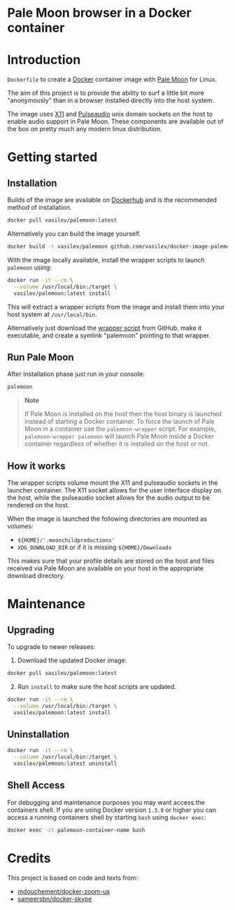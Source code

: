 # Pale Moon browser in a Docker container

# Introduction

`Dockerfile` to create a [Docker](https://www.docker.com/) container image with [Pale Moon](https://www.palemoon.org) for Linux.

The aim of this project is to provide the ability to surf a little bit more "anonymously" than in a browser installed directly into the host system.

The image uses [X11](http://www.x.org) and [Pulseaudio](http://www.freedesktop.org/wiki/Software/PulseAudio/) unix domain sockets on the host to enable audio support in Pale Moon. These components are available out of the box on pretty much any modern linux distribution.

# Getting started

## Installation

Builds of the image are available on [Dockerhub](https://hub.docker.com/r/vasilev/palemoon) and is the recommended method of installation.

```bash
docker pull vasilev/palemoon:latest
```

Alternatively you can build the image yourself.

```bash
docker build -t vasilev/palemoon github.com/vasilev/docker-image-palemoon
```

With the image locally available, install the wrapper scripts to launch `palemoon` using:

```bash
docker run -it --rm \
  --volume /usr/local/bin:/target \
  vasilev/palemoon:latest install
```

This will extract a wrapper scripts from the image and install them into your host system at `/usr/local/bin`.

Alternatively just download the [wrapper script](https://raw.githubusercontent.com/vasilev/docker-image-palemoon/master/scripts/palemoon-wrapper) from GitHub, make it executable, and create a symlink "palemoon" pointing to that wrapper. 

## Run Pale Moon

After installation phase just run in your console:

```bash
palemoon
```

> **Note**
>
> If Pale Moon is installed on the host then the host binary is launched instead of starting a Docker container. To force the launch of Pale Moon in a container use the `palemoon-wrapper` script. For example, `palemoon-wrapper palemoon` will launch Pale Moon inside a Docker container regardless of whether it is installed on the host or not.

## How it works

The wrapper scripts volume mount the X11 and pulseaudio sockets in the launcher container. The X11 socket allows for the user interface display on the host, while the pulseaudio socket allows for the audio output to be rendered on the host.

When the image is launched the following directories are mounted as volumes:

- `${HOME}/'.moonchildproductions'`
- `XDG_DOWNLOAD_DIR` or if it is missing `${HOME}/Downloads`

This makes sure that your profile details are stored on the host and files received via Pale Moon are available on your host in the appropriate download directory.


# Maintenance

## Upgrading

To upgrade to newer releases:

  1. Download the updated Docker image:

  ```bash
  docker pull vasilev/palemoon:latest
  ```

  2. Run `install` to make sure the host scripts are updated.

  ```bash
  docker run -it --rm \
    --volume /usr/local/bin:/target \
    vasilev/palemoon:latest install
  ```

## Uninstallation

```bash
docker run -it --rm \
  --volume /usr/local/bin:/target \
  vasilev/palemoon:latest uninstall
```

## Shell Access

For debugging and maintenance purposes you may want access the containers shell. If you are using Docker version `1.3.0` or higher you can access a running containers shell by starting `bash` using `docker exec`:

```bash
docker exec -it palemoon-container-name bash
```

# Credits

This project is based on code and texts from:

* [mdouchement/docker-zoom-us](https://github.com/mdouchement/docker-zoom-us)
* [sameersbn/docker-skype](https://github.com/sameersbn/docker-skype)
